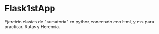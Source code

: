 # Flask1stApp
Ejercicio clasico de "sumatoria" en python,conectado con html, y css para practicar. Rutas y Herencia.
